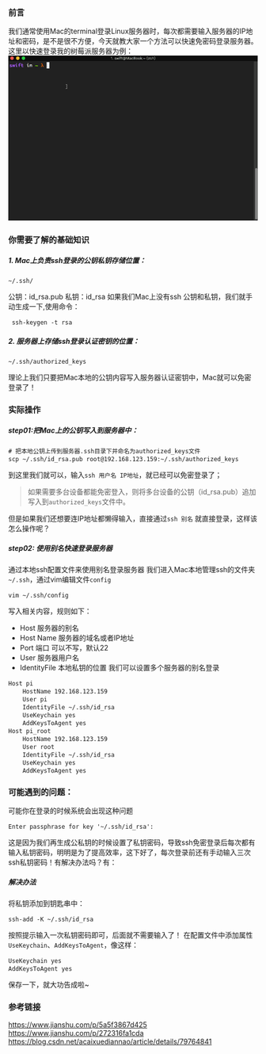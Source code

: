 ###  前言

我们通常使用Mac的terminal登录Linux服务器时，每次都需要输入服务器的IP地址和密码，是不是很不方便，今天就教大家一个方法可以快速免密码登录服务器。
这里以快速登录我的树莓派服务器为例：
![01](localpicbed/Mac记住密码与IP快速ssh连接服务器.assets/01.gif)

### 你需要了解的基础知识
##### 1. Mac上负责ssh登录的公钥私钥存储位置：
```shell
~/.ssh/
```
公钥：id_rsa.pub
私钥：id_rsa
如果我们Mac上没有ssh 公钥和私钥，我们就手动生成一下,使用命令：
```
 ssh-keygen -t rsa
```
##### 2. 服务器上存储ssh登录认证密钥的位置：
```shell
~/.ssh/authorized_keys
```
理论上我们只要把Mac本地的公钥内容写入服务器认证密钥中，Mac就可以免密登录了！
### 实际操作
##### step01:把Mac上的公钥写入到服务器中：
```
# 把本地公钥上传到服务器.ssh目录下并命名为authorized_keys文件
scp ~/.ssh/id_rsa.pub root@192.168.123.159:~/.ssh/authorized_keys
```
到这里我们就可以，输入`ssh 用户名 IP地址`，就已经可以免密登录了；

> 如果需要多台设备都能免密登入，则将多台设备的公钥（id_rsa.pub）追加写入到`authorized_keys`文件中。

但是如果我们还想要连IP地址都懒得输入，直接通过`ssh 别名` 就直接登录，这样该怎么操作呢？

##### step02: 使用别名快速登录服务器
通过本地ssh配置文件来使用别名登录服务器
我们进入Mac本地管理ssh的文件夹`~/.ssh`，通过vim编辑文件`config`
```
vim ~/.ssh/config
```
写入相关内容，规则如下：
* Host 服务器的别名
* Host Name 服务器的域名或者IP地址
* Port 端口 可以不写，默认22
* User 服务器用户名
* IdentityFile 本地私钥的位置
我们可以设置多个服务器的别名登录
```
Host pi
    HostName 192.168.123.159
    User pi
    IdentityFile ~/.ssh/id_rsa
    UseKeychain yes
    AddKeysToAgent yes
Host pi_root
    HostName 192.168.123.159
    User root
    IdentityFile ~/.ssh/id_rsa
    UseKeychain yes
    AddKeysToAgent yes
```
### 可能遇到的问题：
可能你在登录的时候系统会出现这种问题
```
Enter passphrase for key '~/.ssh/id_rsa':
```
这是因为我们再生成公私钥的时候设置了私钥密码，导致ssh免密登录后每次都有输入私钥密码，明明是为了提高效率，这下好了，每次登录前还有手动输入三次ssh私钥密码！有解决办法吗？有：
##### 解决办法
将私钥添加到钥匙串中：
```
ssh-add -K ~/.ssh/id_rsa 
```
按照提示输入一次私钥密码即可，后面就不需要输入了！
在配置文件中添加属性`UseKeychain`、`AddKeysToAgent`，像这样：
```
UseKeychain yes
AddKeysToAgent yes
```
保存一下，就大功告成啦~
### 参考链接
https://www.jianshu.com/p/5a5f3867d425
https://www.jianshu.com/p/272316fa1cda
https://blog.csdn.net/acaixuediannao/article/details/79764841
